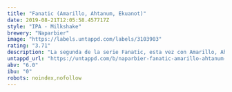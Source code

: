 ```yaml
---
title: "Fanatic (Amarillo, Ahtanum, Ekuanot)"
date: 2019-08-21T12:05:58.457717Z
style: "IPA - Milkshake"
brewery: "Naparbier"
image: "https://labels.untappd.com/labels/3103903"
rating: "3.71"
description: "La segunda de la serie Fanatic, esta vez con Amarillo, Ahtanum y ekuanot"
untappd_url: "https://untappd.com/b/naparbier-fanatic-amarillo-ahtanum-ekuanot/3103903"
abv: "6.0"
ibu: "0"
robots: noindex,nofollow
---
```

